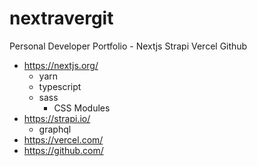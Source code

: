 # nextravergit
Personal Developer Portfolio - Nextjs Strapi Vercel Github

- https://nextjs.org/
  - yarn
  - typescript
  - sass
    - CSS Modules
- https://strapi.io/
  - graphql
- https://vercel.com/
- https://github.com/
